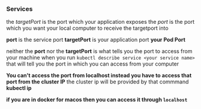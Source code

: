 ### Services

the _targetPort_ is the port which your application exposes
the _port_ is the port which you want your local computer to receive the targetport into

**port** is the service port
**targetPort** is your application port **your Pod Port**

neither the **port** nor the **targetPort** is what tells you the port to access from your machine
when you run `kubectl describe service <your service name>` that will tell you the port in which you can access from your computer

**You can't access the port from localhost instead you have to access that port from the cluster IP**
the cluster ip will be provided by that commmand **kubectl ip**

**if you are in docker for macos then you can access it through `localhost`**
